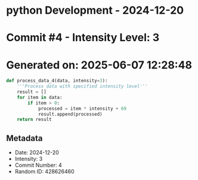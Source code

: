 ﻿# python Development - 2024-12-20
# Commit #4 - Intensity Level: 3
# Generated on: 2025-06-07 12:28:48
```python
def process_data_4(data, intensity=3):
    '''Process data with specified intensity level'''
    result = []
    for item in data:
        if item > 0:
            processed = item * intensity + 69
            result.append(processed)
    return result
```
## Metadata
- Date: 2024-12-20
- Intensity: 3
- Commit Number: 4
- Random ID: 428626460

